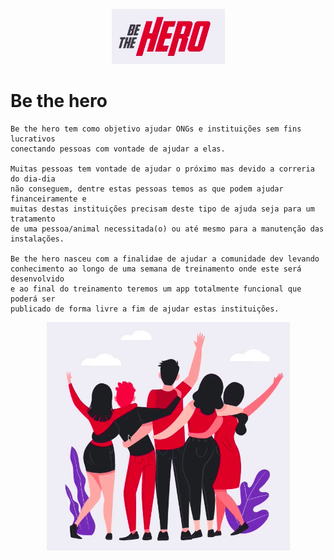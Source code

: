 
<p align="center">
  <img src=".github/logo.png" />
</p>

# Be the hero
```
Be the hero tem como objetivo ajudar ONGs e instituições sem fins lucrativos 
conectando pessoas com vontade de ajudar a elas.

Muitas pessoas tem vontade de ajudar o próximo mas devido a correria do dia-dia 
não conseguem, dentre estas pessoas temos as que podem ajudar financeiramente e 
muitas destas instituições precisam deste tipo de ajuda seja para um tratamento 
de uma pessoa/animal necessitada(o) ou até mesmo para a manutenção das 
instalações.

Be the hero nasceu com a finalidae de ajudar a comunidade dev levando 
conhecimento ao longo de uma semana de treinamento onde este será desenvolvido 
e ao final do treinamento teremos um app totalmente funcional que poderá ser 
publicado de forma livre a fim de ajudar estas instituições.
```

<p align="center">
  <img src=".github/bethehero.png" />
</p>